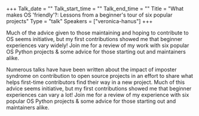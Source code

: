 +++
Talk_date = ""
Talk_start_time = ""
Talk_end_time = ""
Title = "What makes OS 'friendly'?: Lessons from a beginner's tour of six popular projects"
Type = "talk"
Speakers = ["veronica-hanus"]
+++

Much of the advice given to those maintaining and hoping to contribute to OS seems initiative, but my first contributions showed me that beginner experiences vary widely! Join me for a review of my work with six popular OS Python projects & some advice for those starting out and maintainers alike.

Numerous talks have have been written about the impact of imposter syndrome on contribution to open source projects in an effort to share what helps first-time contributors find their way in a new project. Much of this advice seems initiative, but my first contributions showed me that beginner experiences can vary a lot! Join me for a review of my experience with six popular OS Python projects & some advice for those starting out and maintainers alike.

